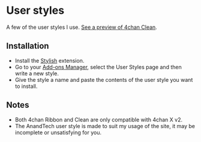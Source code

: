 # User styles
A few of the user styles I use. [See a preview of 4chan Clean](http://hdni.github.io/rice/assets/4chan_clean.png).

## Installation
* Install the [Stylish](https://addons.mozilla.org/en-US/firefox/addon/stylish/) extension.
* Go to your [Add-ons Manager](about:addons), select the User Styles page and then write a new style.
* Give the style a name and paste the contents of the user style you want to install.

## Notes
* Both 4chan Ribbon and Clean are only compatible with 4chan X v2.
* The AnandTech user style is made to suit my usage of the site, it may be incomplete or unsatisfying for you.
